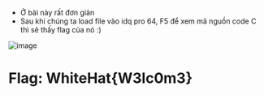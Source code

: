 + Ở bài này rất đơn giản
+ Sau khi chúng ta load file vào idq pro 64, F5 để xem mã nguồn code C thì sẽ thấy flag của nó :)

![image](https://user-images.githubusercontent.com/57956165/140245726-4012a1c0-89cc-44cf-8630-4ec404fb113d.png)

# Flag: WhiteHat{W3lc0m3}
